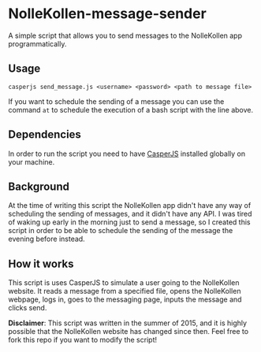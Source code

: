 # NolleKollen-message-sender

A simple script that allows you to send messages to the NolleKollen app programmatically.

## Usage

    casperjs send_message.js <username> <password> <path to message file>

If you want to schedule the sending of a message you can use the command `at` to schedule the execution of a bash script with the line
above.

## Dependencies

In order to run the script you need to have [CasperJS](http://casperjs.org/) installed globally on your machine.

## Background

At the time of writing this script the NolleKollen app didn't have any way of scheduling the sending of messages, and it didn't have any
API. I was tired of waking up early in the morning just to send a message, so I created this script in order to be able to schedule the
sending of the message the evening before instead.

## How it works

This script is uses CasperJS to simulate a user going to the NolleKollen website. It reads a message from a specified file, opens the
NolleKollen webpage, logs in, goes to the messaging page, inputs the message and clicks send.

**Disclaimer**: This script was written in the summer of 2015, and it is highly possible that the NolleKollen website has changed since
then. Feel free to fork this repo if you want to modify the script!
